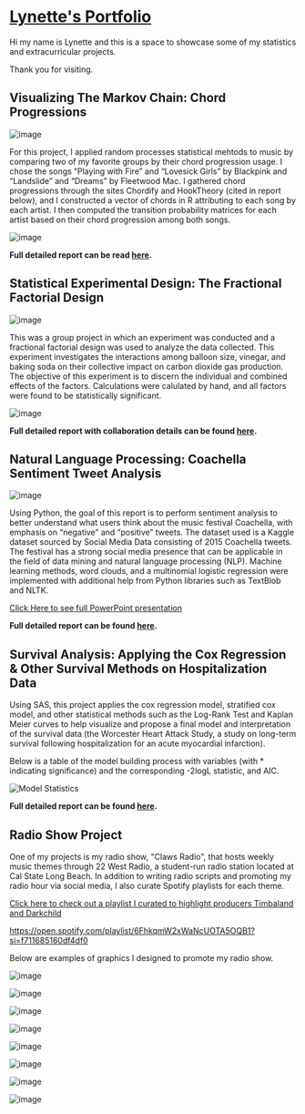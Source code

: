 # [Lynette's Portfolio](https://github.com/LAlibrary/LAportfolio) 
Hi my name is Lynette and this is a space to showcase some of my statistics and extracurricular projects.

Thank you for visiting.

## Visualizing The Markov Chain: Chord Progressions
![image](https://github.com/user-attachments/assets/a6119e62-15c9-4d17-a2c3-0ee5f35555c6)

For this project, I applied random processes statistical mehtods to music by comparing two of my favorite groups by their chord progression usage.
I chose the songs “Playing with Fire” and “Lovesick Girls” by Blackpink and “Landslide” and “Dreams” by Fleetwood Mac.
I gathered chord progressions through the sites Chordify and HookTheory (cited in report below), and I constructed a vector of chords in R attributing to each song by each artist.
I then computed the transition probability matrices for each artist based on their chord progression among both songs.

![image](https://github.com/user-attachments/assets/6ef39439-d230-4723-91a9-89977ecd1cab)

**Full detailed report can be read [here](https://drive.google.com/file/d/134dFluWyTyfalqecKEDoP2qqQ67duInS/view?usp=share_link).**

## Statistical Experimental Design: The Fractional Factorial Design
![image](https://github.com/user-attachments/assets/200e3d41-09d1-4214-86c3-1972667abe83)

This was a group project in which an experiment was conducted and a fractional factorial design was used to analyze the data collected. 
This experiment investigates the interactions among balloon size, vinegar, and baking soda on their collective impact on carbon dioxide gas production. The objective of this experiment is to discern the individual and combined effects of the factors. Calculations were calulated by hand, and all factors were found to be statistically significant.

![image](https://github.com/user-attachments/assets/875bb301-d733-4592-8269-6dea6c802724)
 
**Full detailed report with collaboration details can be found [here](https://drive.google.com/file/d/1_qGVklQ63YEqS1izuqWtauyE7r7hO4A6/view?usp=drive_link).**

## Natural Language Processing: Coachella Sentiment Tweet Analysis
![image](https://github.com/user-attachments/assets/fc78cdb1-4191-4395-b08e-0ea8f44bb3f2)

Using Python, the goal of this report is to perform sentiment analysis to better understand what users think about the music festival Coachella, with emphasis on “negative” and “positive” tweets. The dataset used is a Kaggle dataset sourced by Social Media Data consisting of 2015 Coachella tweets. The festival has a strong social media presence that can be applicable in the field of data mining and natural language processing (NLP). Machine learning methods, word clouds, and a multinomial logistic regression were implemented with additional help from Python libraries such as TextBlob and NLTK. 

[Click Here to see full PowerPoint presentation](https://drive.google.com/file/d/1FFnpyWg_oU58LQNKX6o3H3nHiJJVaHlh/view?usp=sharing)

**Full detailed report can be found [here](https://drive.google.com/file/d/1UxzUPnogPYd9GKnnvTcPN8OtR4AFGGz6/view?usp=drive_link).**

## Survival Analysis: Applying the Cox Regression & Other Survival Methods on Hospitalization Data
Using SAS, this project applies the cox regression model, stratified cox model, and other statistical methods such as the Log-Rank Test and Kaplan Meier curves to help visualize and propose a final model and interpretation of the survival data (the Worcester Heart Attack Study, a study on long-term survival following hospitalization for an acute myocardial infarction). 

Below is a table of the model building process with variables (with * indicating significance) and the corresponding -2logL statistic, and AIC.

![Model Statistics](https://github.com/user-attachments/assets/adcbc7a0-653d-46be-9408-0ce07b3b13d2)

**Full detailed report can be found [here](https://drive.google.com/file/d/1kc6COTGRY0z9KNTIuKKXaXrv4Fe2EnS4/view?usp=drive_link).**

## Radio Show Project
One of my projects is my radio show, "Claws Radio", that hosts weekly music themes through 22 West Radio, a student-run radio station located at Cal State Long Beach. In addition to writing radio scripts and promoting my radio hour via social media, I also curate Spotify playlists for each theme. 

[Click here to check out a playlist I curated to highlight producers Timbaland and Darkchild](https://open.spotify.com/playlist/6FhkqmW2xWaNcUOTA5OQB1?si=f711685160df4df0)

https://open.spotify.com/playlist/6FhkqmW2xWaNcUOTA5OQB1?si=f711685160df4df0 

Below are examples of graphics I designed to promote my radio show.

![image](https://github.com/user-attachments/assets/1666b9c5-717a-407f-9f5f-5861949dcb08)

![image](https://github.com/user-attachments/assets/e02f60f4-7659-4378-a29e-e64768f60720)

![image](https://github.com/user-attachments/assets/47a8b855-b3a7-457d-9bc6-68771236993f)

![image](https://github.com/user-attachments/assets/d2afe297-5ad0-4360-ab16-261f92ccdde3)

![image](https://github.com/user-attachments/assets/f4cb6fd6-8d32-47ef-a297-40686639df81)

![image](https://github.com/user-attachments/assets/5e3da129-19b3-463d-b58d-49d5bdcdff2c)

![image](https://github.com/user-attachments/assets/8969ed61-f787-4197-a68f-03512e8325a5)

![image](https://github.com/user-attachments/assets/66ea6680-d7c0-4ced-942f-0b47761516f1)









